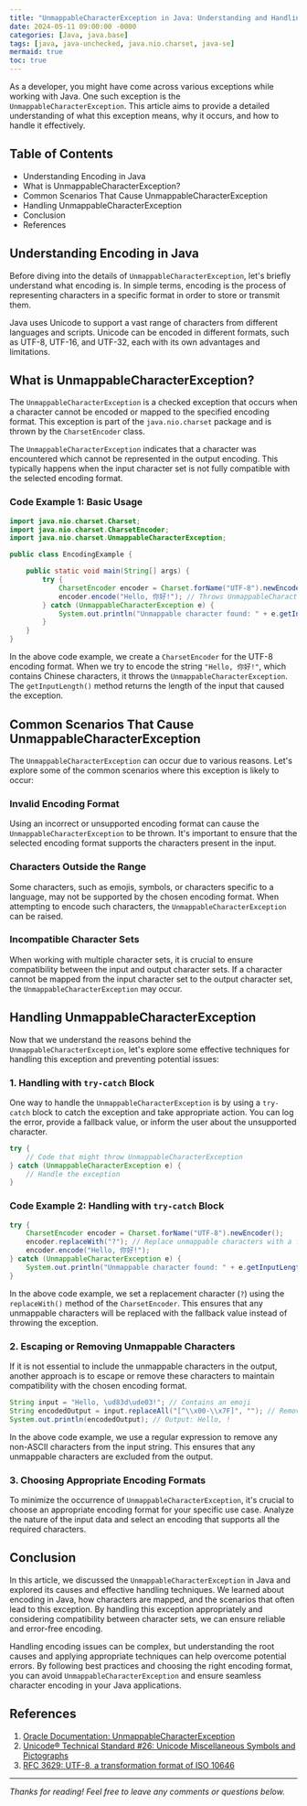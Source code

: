 ```yaml
---
title: "UnmappableCharacterException in Java: Understanding and Handling Encoding Issues"
date: 2024-05-11 09:00:00 -0000
categories: [Java, java.base]
tags: [java, java-unchecked, java.nio.charset, java-se]
mermaid: true
toc: true
---
```



As a developer, you might have come across various exceptions while working with Java. One such exception is the `UnmappableCharacterException`. This article aims to provide a detailed understanding of what this exception means, why it occurs, and how to handle it effectively.

## Table of Contents

- Understanding Encoding in Java
- What is UnmappableCharacterException?
- Common Scenarios That Cause UnmappableCharacterException
- Handling UnmappableCharacterException
- Conclusion
- References

## Understanding Encoding in Java

Before diving into the details of `UnmappableCharacterException`, let's briefly understand what encoding is. In simple terms, encoding is the process of representing characters in a specific format in order to store or transmit them.

Java uses Unicode to support a vast range of characters from different languages and scripts. Unicode can be encoded in different formats, such as UTF-8, UTF-16, and UTF-32, each with its own advantages and limitations.

## What is UnmappableCharacterException?

The `UnmappableCharacterException` is a checked exception that occurs when a character cannot be encoded or mapped to the specified encoding format. This exception is part of the `java.nio.charset` package and is thrown by the `CharsetEncoder` class.

The `UnmappableCharacterException` indicates that a character was encountered which cannot be represented in the output encoding. This typically happens when the input character set is not fully compatible with the selected encoding format.

### Code Example 1: Basic Usage

```java
import java.nio.charset.Charset;
import java.nio.charset.CharsetEncoder;
import java.nio.charset.UnmappableCharacterException;

public class EncodingExample {

    public static void main(String[] args) {
        try {
            CharsetEncoder encoder = Charset.forName("UTF-8").newEncoder();
            encoder.encode("Hello, 你好!"); // Throws UnmappableCharacterException
        } catch (UnmappableCharacterException e) {
            System.out.println("Unmappable character found: " + e.getInputLength());
        }
    }
}
```

In the above code example, we create a `CharsetEncoder` for the UTF-8 encoding format. When we try to encode the string `"Hello, 你好!"`, which contains Chinese characters, it throws the `UnmappableCharacterException`. The `getInputLength()` method returns the length of the input that caused the exception.

## Common Scenarios That Cause UnmappableCharacterException

The `UnmappableCharacterException` can occur due to various reasons. Let's explore some of the common scenarios where this exception is likely to occur:

### Invalid Encoding Format

Using an incorrect or unsupported encoding format can cause the `UnmappableCharacterException` to be thrown. It's important to ensure that the selected encoding format supports the characters present in the input.

### Characters Outside the Range

Some characters, such as emojis, symbols, or characters specific to a language, may not be supported by the chosen encoding format. When attempting to encode such characters, the `UnmappableCharacterException` can be raised.

### Incompatible Character Sets

When working with multiple character sets, it is crucial to ensure compatibility between the input and output character sets. If a character cannot be mapped from the input character set to the output character set, the `UnmappableCharacterException` may occur.

## Handling UnmappableCharacterException

Now that we understand the reasons behind the `UnmappableCharacterException`, let's explore some effective techniques for handling this exception and preventing potential issues:

### 1. Handling with `try-catch` Block

One way to handle the `UnmappableCharacterException` is by using a `try-catch` block to catch the exception and take appropriate action. You can log the error, provide a fallback value, or inform the user about the unsupported character.

```java
try {
    // Code that might throw UnmappableCharacterException
} catch (UnmappableCharacterException e) {
    // Handle the exception
}
```

### Code Example 2: Handling with `try-catch` Block

```java
try {
    CharsetEncoder encoder = Charset.forName("UTF-8").newEncoder();
    encoder.replaceWith("?"); // Replace unmappable characters with a fallback value
    encoder.encode("Hello, 你好!");
} catch (UnmappableCharacterException e) {
    System.out.println("Unmappable character found: " + e.getInputLength());
}
```

In the above code example, we set a replacement character (`?`) using the `replaceWith()` method of the `CharsetEncoder`. This ensures that any unmappable characters will be replaced with the fallback value instead of throwing the exception.

### 2. Escaping or Removing Unmappable Characters

If it is not essential to include the unmappable characters in the output, another approach is to escape or remove these characters to maintain compatibility with the chosen encoding format.

```java
String input = "Hello, \ud83d\ude03!"; // Contains an emoji
String encodedOutput = input.replaceAll("[^\\x00-\\x7F]", ""); // Remove non-ASCII characters
System.out.println(encodedOutput); // Output: Hello, !
```

In the above code example, we use a regular expression to remove any non-ASCII characters from the input string. This ensures that any unmappable characters are excluded from the output.

### 3. Choosing Appropriate Encoding Formats

To minimize the occurrence of `UnmappableCharacterException`, it's crucial to choose an appropriate encoding format for your specific use case. Analyze the nature of the input data and select an encoding that supports all the required characters.

## Conclusion

In this article, we discussed the `UnmappableCharacterException` in Java and explored its causes and effective handling techniques. We learned about encoding in Java, how characters are mapped, and the scenarios that often lead to this exception. By handling this exception appropriately and considering compatibility between character sets, we can ensure reliable and error-free encoding.

Handling encoding issues can be complex, but understanding the root causes and applying appropriate techniques can help overcome potential errors. By following best practices and choosing the right encoding format, you can avoid `UnmappableCharacterException` and ensure seamless character encoding in your Java applications.

## References

1. [Oracle Documentation: UnmappableCharacterException](https://docs.oracle.com/en/java/javase/14/docs/api/java.base/java/nio/charset/UnmappableCharacterException.html)
2. [Unicode® Technical Standard #26: Unicode Miscellaneous Symbols and Pictographs](https://www.unicode.org/versions/Unicode13.0.0/ch08.pdf)
3. [RFC 3629: UTF-8, a transformation format of ISO 10646](https://datatracker.ietf.org/doc/html/rfc3629)

---
*Thanks for reading! Feel free to leave any comments or questions below.*